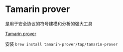 # Tamarin prover

是用于安全协议的符号建模和分析的强大工具

[Tamarin prover](https://tamarin-prover.github.io/manual/book/001_introduction.html)

安装
`brew install tamarin-prover/tap/tamarin-prover`
